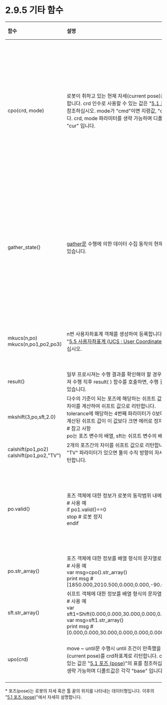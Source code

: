 ﻿# 2.9.5 기타 함수



<table>
  <thead>
    <tr>
      <th style="text-align:left">함수</th>
      <th style="text-align:left">설명</th>
      <th style="text-align:left">사용 예</th>
      <th style="text-align:left">결과</th>
    </tr>
  </thead>
  <tbody>
    <tr>
      <td style="text-align:left">cpo(crd, mode)
      </td>
      <td style="text-align:left">
        로봇이 취하고 있는 현재 자세(current pose)를 crd좌표계로 리턴합니다.
        crd 인수로 사용할 수 있는 값은 &quot;<a href="../../5-moving-robot/1-pose.md">5.1 포즈 (pose)</a>&quot;의 표를 참조하십시오.
        mode가 "cmd"이면 지령값, "cur"이면 현재값입니다.
        crd, mode 파라미터를 생략 가능하며 디폴트값은 각각 "base", "cur" 입니다.
      </td>
      <td style="text-align:left">cpo(&quot;joint&quot;, &quot;cmd&quot;)
      </td>
      <td style="text-align:left">로봇의 지령값을 축좌표계로 보관하는 포즈*</td>
    </tr>
    <tr>
      <td style="text-align:left">gather_state()</td>
      <td style="text-align:left"><a href="../../10-etc/1-proc/1-gather.md">gather문</a> 수행에 의한 데이터 수집 동작의 현재 상태를 리턴 받을 수 있습니다.</td>
      <td style="text-align:left">gather_state()</td>
      <td style="text-align:left">
        0 : 미수행 중.<br>
        1 : 수행 중.<br>
        2 : 결과를 file로 저장 중.
      </td>
    </tr>
    <tr>
      <td style="text-align:left">
        mkucs(n,po)<br>
        mkucs(n,po1,po2,po3)
      </td>
      <td style="text-align:left">
        n번 사용자좌표계 객체를 생성하여 등록합니다.<br>
        &quot;<a href="../../5-moving-robot/5-mkucs.md">5.5 사용자좌표계 (UCS ; User Coordinate System)</a>&quot;를 참조하십시오.
      </td>
      <td style="text-align:left"></td>
      <td style="text-align:left">
        0 : OK<br>
        &lt;0 : 에러코드
      </td>
    </tr>
    <tr>
      <td style="text-align:left">result()</td>
      <td style="text-align:left">일부 프로시져는 수행
        결과를 확인해야 할 경우가 있습니다. 프로시져 수행 직후 result( ) 함수를 호출하면, 수행 결과를 리턴 받을 수 있습니다.</td>
      <td style="text-align:left">result()</td>
      <td style="text-align:left"></td>
    </tr>
    <tr>
      <td style="text-align:left">mkshift(3,po,sft,2.0) <br>
      </td>
      <td style="text-align:left">다수의 기준이 되는 포즈에 해당하는 쉬프트 값으로 부터 최적화된 차이를 계산하여 쉬프트 값으로 리턴합니다. <br>
      tolerance에 해당하는 4번째 파라미터가 0보다 크게 지정된 경우에 계산된 쉬프트 값이 이 값보다 크면 에러로 정지합니다. <br>
      # 참고 사항 <br>
      po는 포즈 변수의 배열, sft는 쉬프트 변수의 배열의 타입입니다.
      </td>
      <td style="text-align:left">sft1=mkshift(4,po,sft)</td>
      <td style="text-align:left">쉬프트</td>
    </tr> 
    <tr>
      <td style="text-align:left">calshift(po1,po2) <br>
      calshift(po1,po2,"TV")
      </td>
      <td style="text-align:left">2개의 포즈간의 차이를 쉬프트 값으로 리턴합니다. <br>
      "TV" 파라미터가 있으면 툴의 수직 방향의 자세를 쉬프트 값으로 리턴합니다.
      </td>
      <td style="text-align:left">sft1=calshift(po1,po2)</td>
      <td style="text-align:left">쉬프트</td>
    </tr> 
    <tr>
      <td style="text-align:left">po.valid()
      </td>
      <td style="text-align:left">
        포즈 객체에 대한 정보가 로봇의 동작범위 내에 있는지 리턴합니다. <br>
        # 사용 예 <br>
        if po1.valid()==0 <br>
            stop # 로봇 정지<br>
        endif <br>        
      </td>
      <td style="text-align:left">var ret=po1.valid()
      </td>
      <td style="text-align:left">0:동작범위 밖 <br>
      1:동작범위 내
      </td>
    </tr>
    <tr>
      <td style="text-align:left">po.str_array()
      </td>
      <td style="text-align:left">
        포즈 객체에 대한 정보를 배열 형식의 문자열로 리턴합니다. <br>
        # 사용 예 <br>
        var msg=cpo().str_array() <br>
        print msg # [1850.000,2010.500,0.000,0.000,-90.000,0.000,"base"]
      </td>
      <td style="text-align:left">msg=po1.str_array()
      </td>
      <td style="text-align:left">문자열</td>
    </tr>
    <tr>
      <td style="text-align:left">sft.str_array()
      </td>
      <td style="text-align:left">
        쉬프트 객체에 대한 정보를 배열 형식의 문자열로 리턴합니다. <br>
        # 사용 예 <br>
        var sft1=Shift(0.000,0.000,30.000,0.000,0.000,0.000,"base") <br>
        var msg=sft1.str_array() <br>
        print msg # [0.000,0.000,30.000,0.000,0.000,0.000,"base"]
      </td>
      <td style="text-align:left">msg=sft1.str_array()
      </td>
      <td style="text-align:left">문자열</td>
    </tr>
    <tr>
      <td style="text-align:left">upo(crd)
      </td>
      <td style="text-align:left">
        move ~ until문 수행시 until 조건이 만족했을 때의 현재 자세(current pose)를 crd좌표계로 리턴합니다.
        crd 인수로 사용할 수 있는 값은 &quot;<a href="../../5-moving-robot/1-pose.md">5.1 포즈 (pose)</a>&quot;의 표를 참조하십시오.
        crd 파라미터를 생략 가능하며 디폴트값은 각각 "base" 입니다.
      </td>
      <td style="text-align:left">upo(&quot;joint&quot;)
      </td>
      <td style="text-align:left">로봇의 포즈*</td>
    </tr>

  </tbody>
</table>

\* 포즈\(pose\)는 로봇의 자세 혹은 툴 끝의 위치를 나타내는 데이터형입니다. 이후의 "[5.1 포즈 \(pose\)](../../5-moving-robot/1-pose.md)"에서 자세히 설명합니다.

